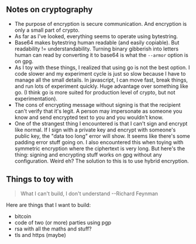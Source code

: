 ## Notes on cryptography
- The purpose of encryption is secure communication. And encryption is only a small part of crypto.
- As far as I've looked, everything seems to operate using bytestring.
- Base64 makes bytestring human readable (and easily copiable). But readability != understandability. Turning binary gibberish into letters human can read by converting it to base64 is what the `--armor` option is on gpg.
- As I toy with these things, I realized that using go is not the best option. I code slower and my experiment cycle is just so slow because I have to manage all the small details. In javascript, I can move fast, break things, and run lots of experiment quickly. Huge advantage over something like go. (I think go is more suited for production level of crypto, but not experimentation).
- The cons of encrypting message without signing is that the recipient can't verify that it's legit. A person may impersonate as someone you know and send encrypted text to you and you wouldn't know.
- One of the strangest thing I encountered is that I can't sign and encrypt like normal. If I sign with a private key and encrypt with someone's public key, the "data too long" error will show. It seems like there's some padding error stuff going on. I also encountered this when toying with symmetric encryption where the ciphertext is very long. But here's the thing: signing and encrypting stuff works on gpg without any configuration. Weird eh? The solution to this is to use hybrid encryption.

## Things to toy with
> What I can't build, I don't understand
> --Richard Feynman

Here are things that I want to build:
- bitcoin
- code of two (or more) parties using pgp
- rsa with all the maths and stuff?
- tls and https (maybe)